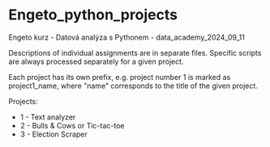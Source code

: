 # Engeto_python_projects
Engeto kurz - Datová analýza s Pythonem - data_academy_2024_09_11

Descriptions of individual assignments are in separate files. 
Specific scripts are always processed separately for a given project.

Each project has its own prefix, e.g. project number 1 is marked as project1_name, where "name" corresponds to the title of the given project.

Projects:
<ul>
    <li>1 - Text analyzer</li>
    <li>2 - Bulls & Cows or Tic-tac-toe</li>
    <li>3 - Election Scraper</li>
</ul>
